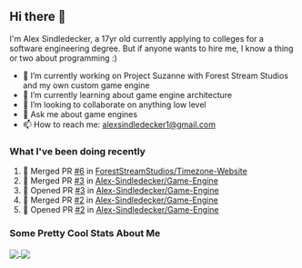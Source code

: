 ## Hi there 👋

I'm Alex Sindledecker, a 17yr old currently applying to colleges for a software engineering degree. But if anyone wants to hire me, I know a thing or two about programming :)

- 🔭 I’m currently working on Project Suzanne with Forest Stream Studios and my own custom game engine
- 🌱 I’m currently learning about game engine architecture
- 👯 I’m looking to collaborate on anything low level
- 💬 Ask me about game engines
- 📫 How to reach me: alexsindledecker1@gmail.com

### What I've been doing recently
<!--START_SECTION:activity-->
1. 🎉 Merged PR [#6](https://github.com/ForestStreamStudios/Timezone-Website/pull/6) in [ForestStreamStudios/Timezone-Website](https://github.com/ForestStreamStudios/Timezone-Website)
2. 🎉 Merged PR [#3](https://github.com/Alex-Sindledecker/Game-Engine/pull/3) in [Alex-Sindledecker/Game-Engine](https://github.com/Alex-Sindledecker/Game-Engine)
3. 💪 Opened PR [#3](https://github.com/Alex-Sindledecker/Game-Engine/pull/3) in [Alex-Sindledecker/Game-Engine](https://github.com/Alex-Sindledecker/Game-Engine)
4. 🎉 Merged PR [#2](https://github.com/Alex-Sindledecker/Game-Engine/pull/2) in [Alex-Sindledecker/Game-Engine](https://github.com/Alex-Sindledecker/Game-Engine)
5. 💪 Opened PR [#2](https://github.com/Alex-Sindledecker/Game-Engine/pull/2) in [Alex-Sindledecker/Game-Engine](https://github.com/Alex-Sindledecker/Game-Engine)
<!--END_SECTION:activity-->

<div align="left">
  <h3>Some Pretty Cool Stats About Me</h3>
</div>
<div align="left">
  <a href="https://github.com/Alex-Sindledecker" target="_blank">
    <img align="center"
      src="https://github-readme-stats-seven-chi.vercel.app/api?username=Alex-Sindledecker&hide=stars&theme=ayu-mirage">
  </a>
  <a href="https://github.com/search?o=desc&q=user%3AAlex-Sindledecker&s=stars&type=Repositories">
    <img align="center"
      src="https://github-readme-stats-seven-chi.vercel.app/api/top-langs/?username=Alex-Sindledecker&layout=compact&theme=ayu-mirage">
  </a>
</div>
